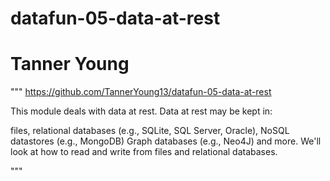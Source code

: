 # datafun-05-data-at-rest
# Tanner Young
"""
https://github.com/TannerYoung13/datafun-05-data-at-rest

This module deals with data at rest. Data at rest may be kept in:

files,
relational databases (e.g., SQLite, SQL Server, Oracle), 
NoSQL datastores (e.g., MongoDB)
Graph databases (e.g., Neo4J)
and more. 
We'll look at how to read and write from files and relational databases.

"""
